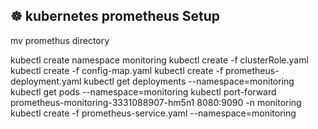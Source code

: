## ☸️ kubernetes prometheus Setup

mv promethus directory

kubectl create namespace monitoring
kubectl create -f clusterRole.yaml
kubectl create -f config-map.yaml
kubectl create  -f prometheus-deployment.yaml 
kubectl get deployments --namespace=monitoring
kubectl get pods --namespace=monitoring
kubectl port-forward prometheus-monitoring-3331088907-hm5n1 8080:9090 -n monitoring
kubectl create -f prometheus-service.yaml --namespace=monitoring
